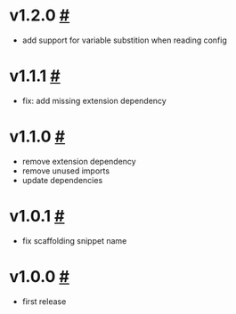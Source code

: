 # v1.2.0 [#](https://github.com/idleberg/vscode-bridlensis/releases/tag/1.2.0)

- add support for variable substition when reading config

# v1.1.1 [#](https://github.com/idleberg/vscode-bridlensis/releases/tag/1.1.1)

- fix: add missing extension dependency

# v1.1.0 [#](https://github.com/idleberg/vscode-bridlensis/releases/tag/1.1.0)

- remove extension dependency
- remove unused imports
- update dependencies

# v1.0.1 [#](https://github.com/idleberg/vscode-bridlensis/releases/tag/1.0.1)

- fix scaffolding snippet name

# v1.0.0 [#](https://github.com/idleberg/vscode-bridlensis/releases/tag/1.0.0)

- first release
